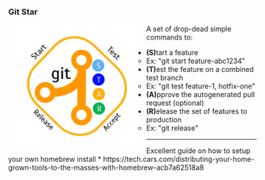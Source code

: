 
<h3>Git Star</h3>
<img src="logo.png" width="250" style="padding: 0 15px; float: left;">


A set of drop-dead simple commands to:
<ul>
	<li><ul><b>(S)</b>tart a feature 
		<li>Ex: "git start feature-abc1234"</ul>
	<li><ul><b>(T)</b>est the feature on a combined test branch 
		<li>Ex: "git test feature-1, hotfix-one"</ul>
	<li><ul><b>(A)</b>pprove the autogenerated pull request (optional)
		</ul>
	<li><ul><b>(R)</b>elease the set of features to production
		<li>Ex: "git release"</ul>	
</ul>


<hr> Excellent guide on how to setup your own homebrew install
	* https://tech.cars.com/distributing-your-home-grown-tools-to-the-masses-with-homebrew-acb7a62518a8



